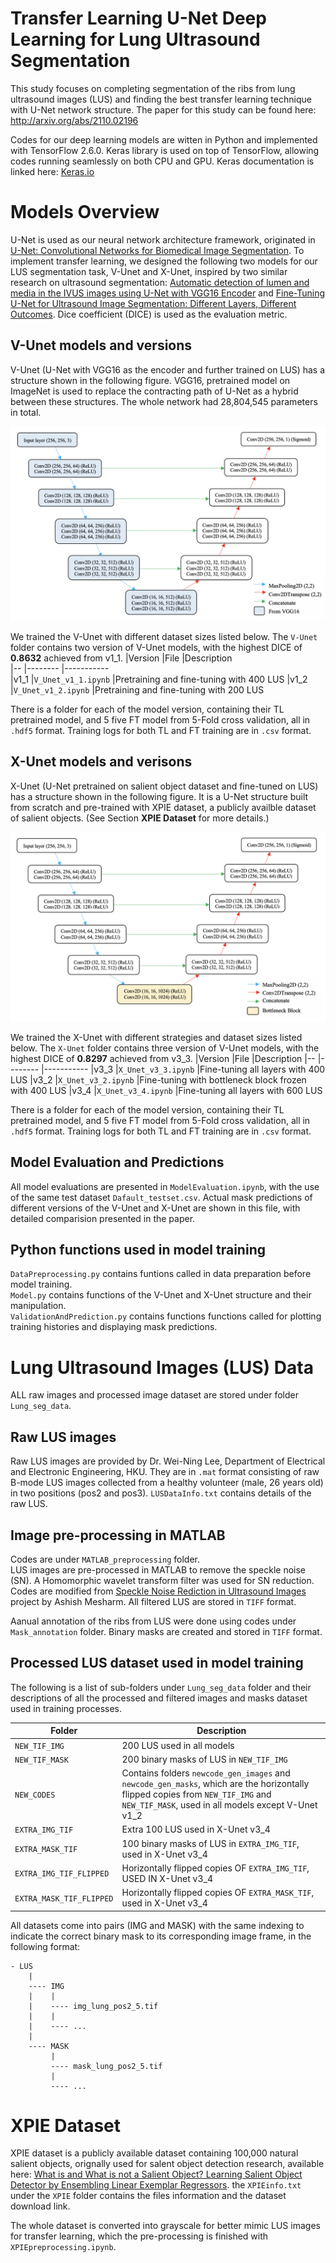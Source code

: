 # Transfer Learning U-Net Deep Learning for Lung Ultrasound Segmentation
This study focuses on completing segmentation of the ribs from lung ultrasound images (LUS) and finding the best transfer learning technique with U-Net network structure. The paper for this study can be found here: http://arxiv.org/abs/2110.02196

Codes for our deep learning models are witten in Python and implemented with TensorFlow 2.6.0. Keras library is used on top of TensorFlow, allowing codes running seamlessly on both CPU and GPU. Keras documentation is linked here: [Keras.io](https://keras.io/) 



# Models Overview

U-Net is used as our neural network architecture framework, originated in [U-Net: Convolutional Networks for Biomedical Image Segmentation](https://lmb.informatik.uni-freiburg.de/people/ronneber/u-net/). To implement transfer learning, we designed the following two models for our LUS segmentation task, V-Unet and X-Unet, inspired by two similar research on ultrasound segmentation: [Automatic detection of lumen and media in the IVUS images using U-Net with VGG16 Encoder](https://arxiv.org/pdf/1806.07554.pdf) and [Fine-Tuning U-Net for Ultrasound Image Segmentation: Different Layers, Different Outcomes](https://ieeexplore.ieee.org/document/9162061?denied=). Dice coefficient (DICE) is used as the evaluation metric. 

## V-Unet models and versions

V-Unet (U-Net with VGG16 as the encoder and further trained on LUS) has a structure shown in the following figure. VGG16, pretrained model on ImageNet is used to replace the contracting path of U-Net as a hybrid between these structures. The whole network had 28,804,545 parameters in total.

![V-Unet](V_Unet_struct.png)

We trained the V-Unet with different dataset sizes listed below. The `V-Unet` folder contains two version of V-Unet models, with the highest DICE of **0.8632** achieved from v1_1. 
|Version  |File                |Description                              
|--       |--------            |-----------                              
|v1_1     |`V_Unet_v1_1.ipynb` |Pretraining and fine-tuning with 400 LUS 
|v1_2     |`V_Unet_v1_2.ipynb` |Pretraining and fine-tuning with 200 LUS

There is a folder for each of the model version, containing their TL pretrained model, and 5 five FT model from 5-Fold cross validation, all in `.hdf5` format. Training logs for both TL and FT training are in `.csv` format. 

## X-Unet models and verisons 

X-Unet (U-Net pretrained on salient object dataset and fine-tuned on LUS) has a structure shown in the following figure. It is a U-Net structure built from scratch and pre-trained with XPIE dataset, a publicly availble dataset of salient objects. (See Section **XPIE Dataset** for more details.) 

![X-Unet](X_Unet_struct.png)

We trained the X-Unet with different strategies and dataset sizes listed below. The `X-Unet` folder contains three version of V-Unet models, with the highest DICE of **0.8297** achieved from v3_3. 
|Version  |File                 |Description
|--       |--------             |-----------
|v3_3     |`X_Unet_v3_3.ipynb`  |Fine-tuning all layers with 400 LUS
|v3_2     |`X_Unet_v3_2.ipynb`  |Fine-tuning with bottleneck block frozen with 400 LUS
|v3_4     |`X_Unet_v3_4.ipynb`  |Fine-tuning all layers with 600 LUS 

There is a folder for each of the model version, containing their TL pretrained model, and 5 five FT model from 5-Fold cross validation, all in `.hdf5` format. Training logs for both TL and FT training are in `.csv` format. 

## Model Evaluation and Predictions

All model evaluations are presented in `ModelEvaluation.ipynb`, with the use of the same test dataset `Dafault_testset.csv`. Actual mask predictions of different versions of the V-Unet and X-Unet are shown in this file, with detailed comparision presented in the paper. 

## Python functions used in model training 
`DataPreprocessing.py` contains funtions called in data preparation before model training.  
`Model.py` contains functions of the V-Unet and X-Unet structure and their manipulation.  
`ValidationAndPrediction.py` contains functions functions called for plotting training histories and displaying mask predictions. 


# Lung Ultrasound Images (LUS) Data

ALL raw images and processed image dataset are stored under folder `Lung_seg_data`. 

## Raw LUS images

Raw LUS images are provided by Dr. Wei-Ning Lee, Department of Electrical and Electronic Engineering, HKU. They are in `.mat` format consisting of raw B-mode LUS images collected from a healthy volunteer (male, 26 years old) in two positions (pos2 and pos3). `LUSDataInfo.txt` contains details of the raw LUS. 

## Image pre-processing in MATLAB

Codes are under `MATLAB_preprocessing` folder.  
LUS images are pre-processed in MATLAB to remove the speckle noise (SN). A Homomorphic wavelet transform filter was used for SN reduction. Codes are modified from [Speckle Noise Rediction in Ultrasound Images](https://uk.mathworks.com/matlabcentral/fileexchange/41240-speckle-noise-reduction-in-ultrasound-images) project by Ashish Mesharm. All filtered LUS are stored in `TIFF` format. 

Aanual annotation of the ribs from LUS were done using codes under `Mask_annotation` folder. Binary masks are created and stored in `TIFF` format. 

## Processed LUS dataset used in model training

The following is a list of sub-folders under `Lung_seg_data` folder and their descriptions of all the processed and filtered images and masks dataset used in training processes. 

|Folder                   |Description
|----------               |------------
|`NEW_TIF_IMG`            |200 LUS used in all models
|`NEW_TIF_MASK`           |200 binary masks of LUS in `NEW_TIF_IMG`
|`NEW_CODES`              |Contains folders `newcode_gen_images` and `newcode_gen_masks`, which are the horizontally flipped copies from `NEW_TIF_IMG` and `NEW_TIF_MASK`, used in all models except V-Unet v1_2
|`EXTRA_IMG_TIF`          |Extra 100 LUS used in X-Unet v3_4
|`EXTRA_MASK_TIF`         |100 binary masks of LUS in `EXTRA_IMG_TIF`, used in X-Unet v3_4
|`EXTRA_IMG_TIF_FLIPPED`  |Horizontally flipped copies OF `EXTRA_IMG_TIF`, USED IN X-Unet v3_4
|`EXTRA_MASK_TIF_FLIPPED` |Horizontally flipped copies OF `EXTRA_MASK_TIF`, used in X-Unet v3_4

All datasets come into pairs (IMG and MASK) with the same indexing to indicate the correct binary mask to its corresponding image frame, in the following format: 
```
- LUS
    |
    ---- IMG
    |    |
    |    ---- img_lung_pos2_5.tif
    |    |
    |    ---- ...
    |
    ---- MASK 
         |
         ---- mask_lung_pos2_5.tif
         |
         ---- ...
```


# XPIE Dataset

XPIE dataset is a publicly available dataset containing 100,000 natural salient objects, orignally used for salent object detection research, available here: [What is and What is not a Salient Object? Learning Salient Object Detector by Ensembling Linear Exemplar Regressors](http://cvteam.net/projects/CVPR17-ELE/ELE.html). the `XPIEinfo.txt` under the `XPIE` folder contains the files information and the dataset download link.

The whole dataset is converted into grayscale for better mimic LUS images for transfer learning, which the pre-processing is finished with `XPIEpreprocessing.ipynb`. 



